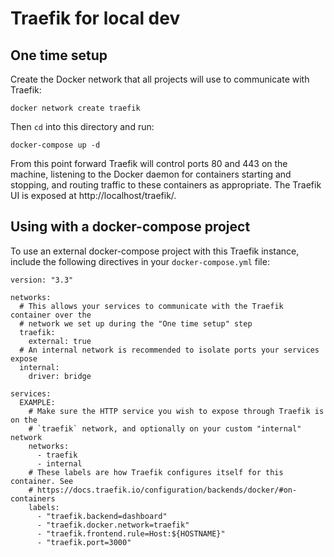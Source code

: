 # Traefik for local dev

## One time setup

Create the Docker network that all projects will use to communicate with Traefik:

    docker network create traefik

Then `cd` into this directory and run:

    docker-compose up -d

From this point forward Traefik will control ports 80 and 443 on the machine, listening to the Docker daemon for containers starting and stopping, and routing traffic to these containers as appropriate. The Traefik UI is exposed at http://localhost/traefik/.


## Using with a docker-compose project

To use an external docker-compose project with this Traefik instance, include the following directives in your `docker-compose.yml` file:

```
version: "3.3"

networks:
  # This allows your services to communicate with the Traefik container over the
  # network we set up during the "One time setup" step
  traefik:
    external: true
  # An internal network is recommended to isolate ports your services expose
  internal:
    driver: bridge

services:
  EXAMPLE:
    # Make sure the HTTP service you wish to expose through Traefik is on the
    # `traefik` network, and optionally on your custom "internal" network
    networks:
      - traefik
      - internal
    # These labels are how Traefik configures itself for this container. See
    # https://docs.traefik.io/configuration/backends/docker/#on-containers
    labels:
      - "traefik.backend=dashboard"
      - "traefik.docker.network=traefik"
      - "traefik.frontend.rule=Host:${HOSTNAME}"
      - "traefik.port=3000"
```
